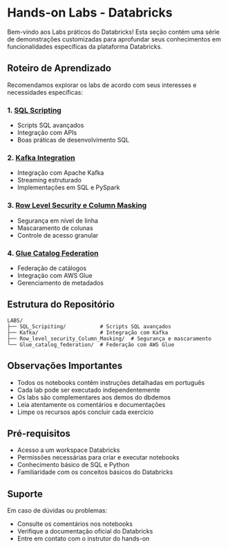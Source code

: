 # Hands-on Labs - Databricks

Bem-vindo aos Labs práticos do Databricks! Esta seção contém uma série de demonstrações customizadas para aprofundar seus conhecimentos em funcionalidades específicas da plataforma Databricks.

## Roteiro de Aprendizado

Recomendamos explorar os labs de acordo com seus interesses e necessidades específicas:

### 1. [SQL Scripting](README_SQL_Scripting.md)
- Scripts SQL avançados
- Integração com APIs
- Boas práticas de desenvolvimento SQL

### 2. [Kafka Integration](README_Kafka.md)
- Integração com Apache Kafka
- Streaming estruturado
- Implementações em SQL e PySpark

### 3. [Row Level Security e Column Masking](README_RLS_CM.md)
- Segurança em nível de linha
- Mascaramento de colunas
- Controle de acesso granular

### 4. [Glue Catalog Federation](README_Glue.md)
- Federação de catálogos
- Integração com AWS Glue
- Gerenciamento de metadados

## Estrutura do Repositório

```
LABS/
├── SQL_Scripiting/           # Scripts SQL avançados
├── Kafka/                    # Integração com Kafka
├── Row_level_security_Column_Masking/  # Segurança e mascaramento
└── Glue_catalog_federation/  # Federação com AWS Glue
```

## Observações Importantes

- Todos os notebooks contêm instruções detalhadas em português
- Cada lab pode ser executado independentemente
- Os labs são complementares aos demos do dbdemos
- Leia atentamente os comentários e documentações
- Limpe os recursos após concluir cada exercício

## Pré-requisitos

- Acesso a um workspace Databricks
- Permissões necessárias para criar e executar notebooks
- Conhecimento básico de SQL e Python
- Familiaridade com os conceitos básicos do Databricks

## Suporte

Em caso de dúvidas ou problemas:
- Consulte os comentários nos notebooks
- Verifique a documentação oficial do Databricks
- Entre em contato com o instrutor do hands-on 